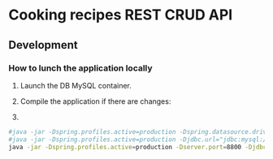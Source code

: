 # Cooking recipes REST CRUD API

## Development

### How to lunch the application locally

1. Launch the DB MySQL container.
2. Compile the application if there are changes:

3.
```bash
#java -jar -Dspring.profiles.active=production -Dspring.datasource.driveClassName=mysql -Dspring.datasource.url="jdbc:mysql://192.168.99.100/palinfo_cooking" -Dspring.datasource.username=palinfo_cooking -Dspring.datasource.password= ./app/target/cooking-app-[version].jar
#java -jar -Dspring.profiles.active=production -Djdbc.url="jdbc:mysql://192.168.99.100/palinfo_cooking" -Djdbc.username=palinfo_cooking -Djdbc.password= ./app/target/cooking-app-[version].jar
java -jar -Dspring.profiles.active=production -Dserver.port=8800 -Djdbc.url="jdbc:mysql://192.168.99.100/palinfo_cooking" -Djdbc.user=palinfo_cooking -Djdbc.pass= ./app/target/cooking-app-[version].jar -Dport=8800
```